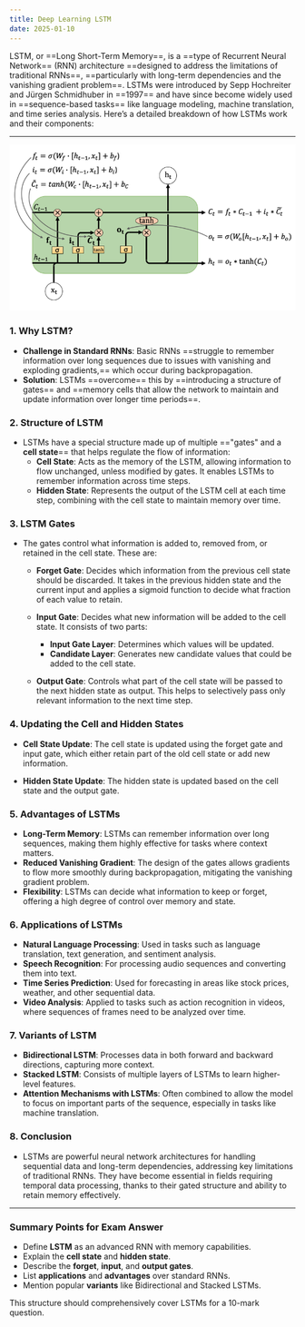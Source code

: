```yaml
---
title: Deep Learning LSTM
date: 2025-01-10
---
```


LSTM, or ==Long Short-Term Memory==, is a ==type of Recurrent Neural Network== (RNN) architecture ==designed to address the limitations of traditional RNNs==, ==particularly with long-term dependencies and the vanishing gradient problem==. LSTMs were introduced by Sepp Hochreiter and Jürgen Schmidhuber in ==1997== and have since become widely used in ==sequence-based tasks== like language modeling, machine translation, and time series analysis. Here’s a detailed breakdown of how LSTMs work and their components:

---
![alt text](Pastedimage20241111151637.png)
### 1. **Why LSTM?**
   - **Challenge in Standard RNNs**: Basic RNNs ==struggle to remember information over long sequences due to issues with vanishing and exploding gradients,== which occur during backpropagation.
   - **Solution**: LSTMs ==overcome== this by ==introducing a structure of gates== and ==memory cells that allow the network to maintain and update information over longer time periods==.

### 2. **Structure of LSTM**
   - LSTMs have a special structure made up of multiple =="gates" and a **cell state**== that helps regulate the flow of information:
     - **Cell State**: Acts as the memory of the LSTM, allowing information to flow unchanged, unless modified by gates. It enables LSTMs to remember information across time steps.
     - **Hidden State**: Represents the output of the LSTM cell at each time step, combining with the cell state to maintain memory over time.

### 3. **LSTM Gates**
   - The gates control what information is added to, removed from, or retained in the cell state. These are:
     - **Forget Gate**: Decides which information from the previous cell state should be discarded. It takes in the previous hidden state and the current input and applies a sigmoid function to decide what fraction of each value to retain.

     - **Input Gate**: Decides what new information will be added to the cell state. It consists of two parts:
       - **Input Gate Layer**: Determines which values will be updated.
       - **Candidate Layer**: Generates new candidate values that could be added to the cell state.

     - **Output Gate**: Controls what part of the cell state will be passed to the next hidden state as output. This helps to selectively pass only relevant information to the next time step.


### 4. **Updating the Cell and Hidden States**
   - **Cell State Update**: The cell state is updated using the forget gate and input gate, which either retain part of the old cell state or add new information.

   - **Hidden State Update**: The hidden state is updated based on the cell state and the output gate.


### 5. **Advantages of LSTMs**
   - **Long-Term Memory**: LSTMs can remember information over long sequences, making them highly effective for tasks where context matters.
   - **Reduced Vanishing Gradient**: The design of the gates allows gradients to flow more smoothly during backpropagation, mitigating the vanishing gradient problem.
   - **Flexibility**: LSTMs can decide what information to keep or forget, offering a high degree of control over memory and state.

### 6. **Applications of LSTMs**
   - **Natural Language Processing**: Used in tasks such as language translation, text generation, and sentiment analysis.
   - **Speech Recognition**: For processing audio sequences and converting them into text.
   - **Time Series Prediction**: Used for forecasting in areas like stock prices, weather, and other sequential data.
   - **Video Analysis**: Applied to tasks such as action recognition in videos, where sequences of frames need to be analyzed over time.

### 7. **Variants of LSTM**
   - **Bidirectional LSTM**: Processes data in both forward and backward directions, capturing more context.
   - **Stacked LSTM**: Consists of multiple layers of LSTMs to learn higher-level features.
   - **Attention Mechanisms with LSTMs**: Often combined to allow the model to focus on important parts of the sequence, especially in tasks like machine translation.

### 8. **Conclusion**
   - LSTMs are powerful neural network architectures for handling sequential data and long-term dependencies, addressing key limitations of traditional RNNs. They have become essential in fields requiring temporal data processing, thanks to their gated structure and ability to retain memory effectively.

---

### **Summary Points for Exam Answer**
- Define **LSTM** as an advanced RNN with memory capabilities.
- Explain the **cell state** and **hidden state**.
- Describe the **forget**, **input**, and **output gates**.
- List **applications** and **advantages** over standard RNNs.
- Mention popular **variants** like Bidirectional and Stacked LSTMs.
  
This structure should comprehensively cover LSTMs for a 10-mark question.